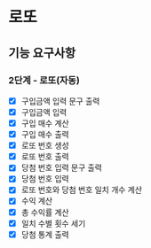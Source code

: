 # 로또

## 기능 요구사항

### 2단계 - 로또(자동)

- [x] 구입금액 입력 문구 출력
- [x] 구입금액 입력
- [x] 구입 매수 계산
- [x] 구입 매수 출력
- [x] 로또 번호 생성
- [x] 로또 번호 출력
- [x] 당첨 번호 입력 문구 출력
- [x] 당첨 번호 입력
- [x] 로또 번호와 당첨 번호 일치 개수 계산
- [x] 수익 계산
- [x] 총 수익률 계산
- [x] 일치 수별 횟수 세기
- [x] 당첨 통계 출력